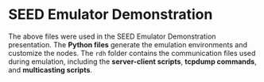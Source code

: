 # SEED Emulator Demonstration
The above files were used in the SEED Emulator Demonstration presentation.
The **Python files** generate the emulation environments and customize the nodes.
The `rdh` folder contains the communication files used during emulation, including the **server-client scripts**, **tcpdump commands**, and **multicasting scripts**. 
